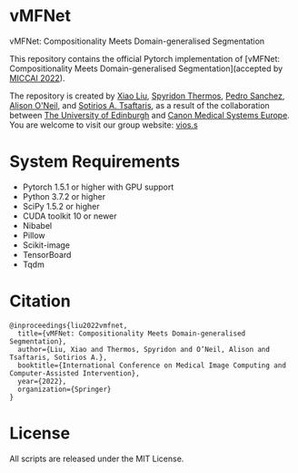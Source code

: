 # vMFNet
vMFNet: Compositionality Meets Domain-generalised Segmentation

This repository contains the official Pytorch implementation of [vMFNet: Compositionality Meets Domain-generalised Segmentation](accepted by [MICCAI 2022](https://conferences.miccai.org/2022/en/)).

The repository is created by [Xiao Liu](https://github.com/xxxliu95), [Spyridon Thermos](https://github.com/spthermo), [Pedro Sanchez](https://vios.science/team/sanchez), [Alison O'Neil](https://vios.science/team/oneil), and [Sotirios A. Tsaftaris](https://www.eng.ed.ac.uk/about/people/dr-sotirios-tsaftaris), as a result of the collaboration between [The University of Edinburgh](https://www.eng.ed.ac.uk/) and [Canon Medical Systems Europe](https://eu.medical.canon/). You are welcome to visit our group website: [vios.s](https://vios.science/)

# System Requirements
* Pytorch 1.5.1 or higher with GPU support
* Python 3.7.2 or higher
* SciPy 1.5.2 or higher
* CUDA toolkit 10 or newer
* Nibabel
* Pillow
* Scikit-image
* TensorBoard
* Tqdm

# Citation
```
@inproceedings{liu2022vmfnet,
  title={vMFNet: Compositionality Meets Domain-generalised Segmentation},
  author={Liu, Xiao and Thermos, Spyridon and O’Neil, Alison and Tsaftaris, Sotirios A.},
  booktitle={International Conference on Medical Image Computing and Computer-Assisted Intervention},
  year={2022},
  organization={Springer}
}
```

# License
All scripts are released under the MIT License.
